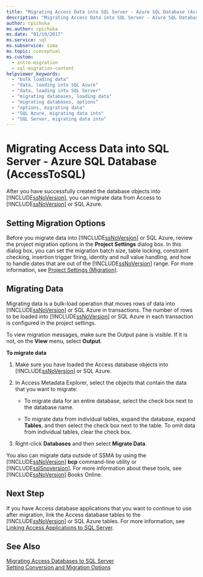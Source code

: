 ```yaml
---
title: "Migrating Access Data into SQL Server - Azure SQL Database (AccessToSQL)"
description: "Migrating Access Data into SQL Server - Azure SQL Database (AccessToSQL)"
author: cpichuka
ms.author: cpichuka
ms.date: "01/19/2017"
ms.service: sql
ms.subservice: ssma
ms.topic: conceptual
ms.custom:
  - intro-migration
  - sql-migration-content
helpviewer_keywords:
  - "bulk loading data"
  - "data, loading into SQL Azure"
  - "data, loading into SQL Server"
  - "migrating databases, loading data"
  - "migrating databases, options"
  - "options, migrating data"
  - "SQL Azure, migrating data into"
  - "SQL Server, migrating data into"
---
```

# Migrating Access Data into SQL Server - Azure SQL Database (AccessToSQL)
After you have successfully created the database objects into [!INCLUDE[ssNoVersion](../../includes/ssnoversion-md.md)], you can migrate data from Access to [!INCLUDE[ssNoVersion](../../includes/ssnoversion-md.md)] or SQL Azure.  
  
## Setting Migration Options  
Before you migrate data into [!INCLUDE[ssNoVersion](../../includes/ssnoversion-md.md)] or SQL Azure, review the project migration options in the **Project Settings** dialog box. In this dialog box, you can set the migration batch size, table locking, constraint checking, insertion trigger firing, identity and null value handling, and how to handle dates that are out of the [!INCLUDE[ssNoVersion](../../includes/ssnoversion-md.md)] range. For more information, see [Project Settings (Migration)](./project-settings-migration-accesstosql.md).  
  
## Migrating Data  
Migrating data is a bulk-load operation that moves rows of data into [!INCLUDE[ssNoVersion](../../includes/ssnoversion-md.md)] or SQL Azure in transactions. The number of rows to be loaded into [!INCLUDE[ssNoVersion](../../includes/ssnoversion-md.md)] or SQL Azure in each transaction is configured in the project settings.  
  
To view migration messages, make sure the Output pane is visible. If it is not, on the **View** menu, select **Output**.  
  
**To migrate data**  
  
1.  Make sure you have loaded the Access database objects into [!INCLUDE[ssNoVersion](../../includes/ssnoversion-md.md)] or SQL Azure.  
  
2.  In Access Metadata Explorer, select the objects that contain the data that you want to migrate:  
  
    -   To migrate data for an entire database, select the check box next to the database name.  
  
    -   To migrate data from individual tables, expand the database, expand **Tables**, and then select the check box next to the table. To omit data from individual tables, clear the check box.  
  
3.  Right-click **Databases** and then select **Migrate Data**.  
  
You also can migrate data outside of SSMA by using the [!INCLUDE[ssNoVersion](../../includes/ssnoversion-md.md)] **bcp** command-line utility or [!INCLUDE[ssISnoversion](../../includes/ssisnoversion-md.md)]. For more information about these tools, see [!INCLUDE[ssNoVersion](../../includes/ssnoversion-md.md)] Books Online.  
  
## Next Step  
If you have Access database applications that you want to continue to use after migration, link the Access database tables to the [!INCLUDE[ssNoVersion](../../includes/ssnoversion-md.md)] or SQL Azure tables. For more information, see [Linking Access Applications to SQL Server](linking-access-applications-to-sql-server-azure-sql-db-accesstosql.md).  
  
## See Also  
[Migrating Access Databases to SQL Server](migrating-access-databases-to-sql-server-azure-sql-db-accesstosql.md)  
[Setting Conversion and Migration Options](setting-conversion-and-migration-options-accesstosql.md)  
